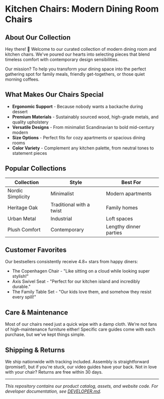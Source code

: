 # Kitchen Chairs: Modern Dining Room Chairs

## About Our Collection

Hey there! 👋 Welcome to our curated collection of modern dining room and kitchen chairs. We've poured our hearts into selecting pieces that blend timeless comfort with contemporary design sensibilities.

Our mission? To help you transform your dining space into the perfect gathering spot for family meals, friendly get-togethers, or those quiet morning coffees.

## What Makes Our Chairs Special

- **Ergonomic Support** - Because nobody wants a backache during dessert
- **Premium Materials** - Sustainably sourced wood, high-grade metals, and quality upholstery
- **Versatile Designs** - From minimalist Scandinavian to bold mid-century modern
- **Size Options** - Perfect fits for cozy apartments or spacious dining rooms
- **Color Variety** - Complement any kitchen palette, from neutral tones to statement pieces

## Popular Collections

| Collection | Style | Best For |
|------------|-------|----------|
| Nordic Simplicity | Minimalist | Modern apartments |
| Heritage Oak | Traditional with a twist | Family homes |
| Urban Metal | Industrial | Loft spaces |
| Plush Comfort | Contemporary | Lengthy dinner parties |

## Customer Favorites

Our bestsellers consistently receive 4.8+ stars from happy diners:

- The Copenhagen Chair - "Like sitting on a cloud while looking super stylish!"
- Axis Swivel Seat - "Perfect for our kitchen island and incredibly durable."
- The Family Table Set - "Our kids love them, and somehow they resist every spill!"

## Care & Maintenance

Most of our chairs need just a quick wipe with a damp cloth. We're not fans of high-maintenance furniture either! Specific care guides come with each purchase, but we've kept things simple.


## Shipping & Returns

We ship nationwide with tracking included. Assembly is straightforward (promise!), but if you're stuck, our video guides have your back. Not in love with your chair? Returns are free within 30 days.

---

*This repository contains our product catalog, assets, and website code. For developer documentation, see [DEVELOPER.md](/DEVELOPER.md).*
